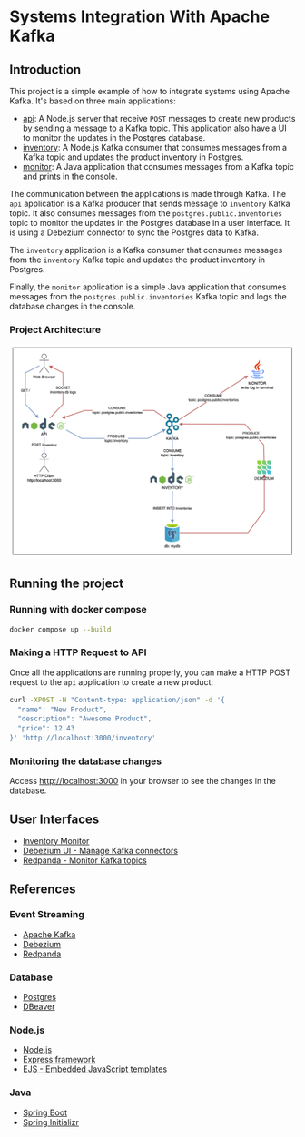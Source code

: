 # Systems Integration With Apache Kafka

## Introduction

This project is a simple example of how to integrate systems using Apache Kafka. It's based on three main applications:

- [api](./apps/api/): A Node.js server that receive `POST` messages to create new products by sending a message to a Kafka topic. This application also have a UI to monitor the updates in the Postgres database.
- [inventory](./apps/inventory/): A Node.js Kafka consumer that consumes messages from a Kafka topic and updates the product inventory in Postgres.
- [monitor](./apps/monitor/): A Java application that consumes messages from a Kafka topic and prints in the console.

The communication between the applications is made through Kafka. The `api` application is a Kafka producer that sends message to `inventory` Kafka topic. It also consumes messages from the `postgres.public.inventories` topic to monitor the updates in the Postgres database in a user interface. It is using a Debezium connector to sync the Postgres data to Kafka.

The `inventory` application is a Kafka consumer that consumes messages from the `inventory` Kafka topic and updates the product inventory in Postgres.

Finally, the `monitor` application is a simple Java application that consumes messages from the `postgres.public.inventories` Kafka topic and logs the database changes in the console.

### Project Architecture

<p align="center">
  <img src="./assets/img/systemArchitecture.png" />
</p>

## Running the project

### Running with docker compose

```bash
docker compose up --build
```

### Making a HTTP Request to API

Once all the applications are running properly, you can make a HTTP POST request to the `api` application to create a new product:

```bash
curl -XPOST -H "Content-type: application/json" -d '{
  "name": "New Product",
  "description": "Awesome Product",
  "price": 12.43
}' 'http://localhost:3000/inventory'
```

### Monitoring the database changes

Access [http://localhost:3000](http://localhost:3000) in your browser to see the changes in the database.

## User Interfaces
- [Inventory Monitor](http://localhost:3000)
- [Debezium UI - Manage Kafka connectors](http://localhost:8084)
- [Redpanda - Monitor Kafka topics](http://localhost:8081)

## References

### Event Streaming
- [Apache Kafka](https://kafka.apache.org/)
- [Debezium](https://debezium.io/documentation/reference/stable/connectors/postgresql.html)
- [Redpanda](https://redpanda.com/)

### Database
- [Postgres](https://www.postgresql.org/)
- [DBeaver](https://dbeaver.io/)

### Node.js
- [Node.js](https://nodejs.org/)
- [Express framework](https://expressjs.com)
- [EJS - Embedded JavaScript templates](https://ejs.co/)

### Java
- [Spring Boot](https://spring.io/projects/spring-boot)
- [Spring Initializr](https://start.spring.io/)